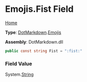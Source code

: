 # Emojis\.Fist Field

[Home](../../../README.md)

**Type**: [DotMarkdown](../../README.md)\.[Emojis](../README.md)

**Assembly**: DotMarkdown\.dll

```csharp
public const string Fist = ":fist:"
```

### Field Value

System\.[String](https://docs.microsoft.com/en-us/dotnet/api/system.string)